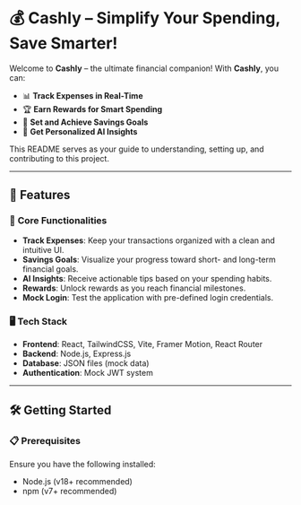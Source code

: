 # 💰 **Cashly** – Simplify Your Spending, Save Smarter!

Welcome to **Cashly** – the ultimate financial companion! With **Cashly**, you can:
- 📊 **Track Expenses in Real-Time**
- 🏆 **Earn Rewards for Smart Spending**
- 🎯 **Set and Achieve Savings Goals**
- 🤖 **Get Personalized AI Insights**

This README serves as your guide to understanding, setting up, and contributing to this project.

---

## 🌟 **Features**
### 🚀 **Core Functionalities**
- **Track Expenses**: Keep your transactions organized with a clean and intuitive UI.
- **Savings Goals**: Visualize your progress toward short- and long-term financial goals.
- **AI Insights**: Receive actionable tips based on your spending habits.
- **Rewards**: Unlock rewards as you reach financial milestones.
- **Mock Login**: Test the application with pre-defined login credentials.

### 🖥️ **Tech Stack**
- **Frontend**: React, TailwindCSS, Vite, Framer Motion, React Router
- **Backend**: Node.js, Express.js
- **Database**: JSON files (mock data)
- **Authentication**: Mock JWT system

---

## 🛠️ **Getting Started**

### 📋 **Prerequisites**
Ensure you have the following installed:
- Node.js (v18+ recommended)
- npm (v7+ recommended)
